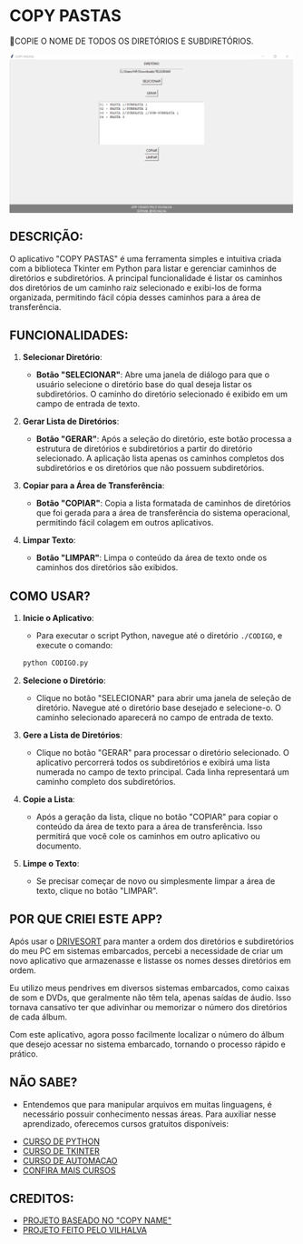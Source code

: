 # COPY PASTAS
🎈COPIE O NOME DE TODOS OS DIRETÓRIOS E SUBDIRETÓRIOS.

<img src="FOTO.png" align="center" width="500"> <br>

## DESCRIÇÃO:
O aplicativo "COPY PASTAS" é uma ferramenta simples e intuitiva criada com a biblioteca Tkinter em Python para listar e gerenciar caminhos de diretórios e subdiretórios. A principal funcionalidade é listar os caminhos dos diretórios de um caminho raiz selecionado e exibi-los de forma organizada, permitindo fácil cópia desses caminhos para a área de transferência.

## FUNCIONALIDADES:
1. **Selecionar Diretório**:
   - **Botão "SELECIONAR"**: Abre uma janela de diálogo para que o usuário selecione o diretório base do qual deseja listar os subdiretórios. O caminho do diretório selecionado é exibido em um campo de entrada de texto.

2. **Gerar Lista de Diretórios**:
   - **Botão "GERAR"**: Após a seleção do diretório, este botão processa a estrutura de diretórios e subdiretórios a partir do diretório selecionado. A aplicação lista apenas os caminhos completos dos subdiretórios e os diretórios que não possuem subdiretórios.

3. **Copiar para a Área de Transferência**:
   - **Botão "COPIAR"**: Copia a lista formatada de caminhos de diretórios que foi gerada para a área de transferência do sistema operacional, permitindo fácil colagem em outros aplicativos.

4. **Limpar Texto**:
   - **Botão "LIMPAR"**: Limpa o conteúdo da área de texto onde os caminhos dos diretórios são exibidos.

## COMO USAR?
1. **Inicie o Aplicativo**:
   - Para executar o script Python, navegue até o diretório `./CODIGO`, e execute o comando:
   ```bash
   python CODIGO.py
   ```

2. **Selecione o Diretório**:
   - Clique no botão "SELECIONAR" para abrir uma janela de seleção de diretório. Navegue até o diretório base desejado e selecione-o. O caminho selecionado aparecerá no campo de entrada de texto.

3. **Gere a Lista de Diretórios**:
   - Clique no botão "GERAR" para processar o diretório selecionado. O aplicativo percorrerá todos os subdiretórios e exibirá uma lista numerada no campo de texto principal. Cada linha representará um caminho completo dos subdiretórios.

4. **Copie a Lista**:
   - Após a geração da lista, clique no botão "COPIAR" para copiar o conteúdo da área de texto para a área de transferência. Isso permitirá que você cole os caminhos em outro aplicativo ou documento.

5. **Limpe o Texto**:
   - Se precisar começar de novo ou simplesmente limpar a área de texto, clique no botão "LIMPAR".

## POR QUE CRIEI ESTE APP?
Após usar o [DRIVESORT](https://www.anerty.net/software/file/DriveSort/) para manter a ordem dos diretórios e subdiretórios do meu PC em sistemas embarcados, percebi a necessidade de criar um novo aplicativo que armazenasse e listasse os nomes desses diretórios em ordem.

Eu utilizo meus pendrives em diversos sistemas embarcados, como caixas de som e DVDs, que geralmente não têm tela, apenas saídas de áudio. Isso tornava cansativo ter que adivinhar ou memorizar o número dos diretórios de cada álbum.

Com este aplicativo, agora posso facilmente localizar o número do álbum que desejo acessar no sistema embarcado, tornando o processo rápido e prático.

## NÃO SABE?
- Entendemos que para manipular arquivos em muitas linguagens, é necessário possuir conhecimento nessas áreas. Para auxiliar nesse aprendizado, oferecemos cursos gratuitos disponíveis:
* [CURSO DE PYTHON](https://github.com/VILHALVA/CURSO-DE-PYTHON)
* [CURSO DE TKINTER](https://github.com/VILHALVA/CURSO-DE-TKINTER)
* [CURSO DE AUTOMACAO](https://github.com/VILHALVA/CURSO-DE-AUTOMACAO)
* [CONFIRA MAIS CURSOS](https://github.com/VILHALVA?tab=repositories&q=+topic:CURSO)

## CREDITOS:
- [PROJETO BASEADO NO "COPY NAME"](https://github.com/VILHALVA/COPY-NAME)
- [PROJETO FEITO PELO VILHALVA](https://github.com/VILHALVA)

